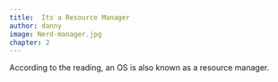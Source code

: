 ```yaml
---
title:  Its a Resource Manager
author: danny
image: Nerd-manager.jpg
chapter: 2
---
```

According to the reading, an OS is also known as a resource manager.